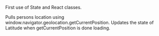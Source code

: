 First use of State and React classes.

Pulls persons location using window.navigator.geolocation.getCurrentPosition.
Updates the state of Latitude when getCurrentPosition is done loading. 

